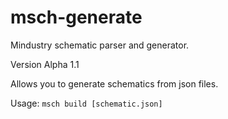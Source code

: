 # msch-generate
Mindustry schematic parser and generator.

Version Alpha 1.1

Allows you to generate schematics from json files.

Usage: `msch build [schematic.json]`
